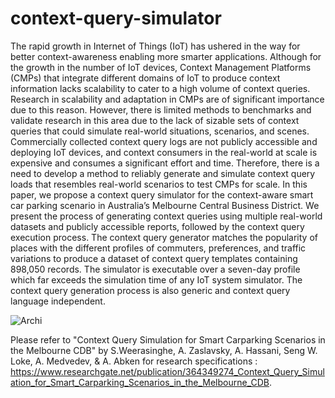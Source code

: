 # context-query-simulator

The rapid growth in Internet of Things (IoT) has ushered in the way for better context-awareness enabling more smarter applications. Although for the growth in the number of IoT devices, Context Management Platforms (CMPs) that integrate different domains of IoT to produce context information lacks scalability to cater to a high volume of context queries. Research in scalability and adaptation in CMPs are of significant importance due to this reason. However, there is limited methods to benchmarks and validate research in this area due to the lack of sizable sets of context queries that could simulate real-world situations, scenarios, and scenes. Commercially collected context query logs are not publicly accessible and deploying IoT devices, and context consumers in the real-world at scale is expensive and consumes a significant effort and time. Therefore, there is a need to develop a method to reliably generate and simulate context query loads that resembles real-world scenarios to test CMPs for scale. In this paper, we propose a context query simulator for the context-aware smart car parking scenario in Australia’s Melbourne Central Business District. We present the process of generating context queries using multiple real-world datasets and publicly accessible reports, followed by the context query execution process. The context query generator matches the popularity of places with the different profiles of commuters, preferences, and traffic variations to produce a dataset of context query templates containing 898,050 records. The simulator is executable over a seven-day profile which far exceeds the simulation time of any IoT system simulator. The context query generation process is also generic and context query language independent.  

![Archi](https://user-images.githubusercontent.com/18043441/205786784-63a28970-9106-4195-9451-41d6f6ff00f6.png)

Please refer to "Context Query Simulation for Smart Carparking Scenarios in the Melbourne CDB" by S.Weerasinghe, A. Zaslavsky, A. Hassani, Seng W. Loke, A. Medvedev, & A. Abken for research specifications : https://www.researchgate.net/publication/364349274_Context_Query_Simulation_for_Smart_Carparking_Scenarios_in_the_Melbourne_CDB.

